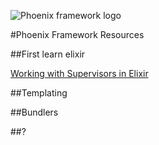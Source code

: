 ![Phoenix framework logo](https://raw.githubusercontent.com/phoenixframework/phoenix/master/priv/static/phoenix.png)

#Phoenix Framework Resources

##First learn elixir

[Working with Supervisors in Elixir](http://culttt.com/2016/09/07/working-supervisors-elixir/)

##Templating

##Bundlers

##?
